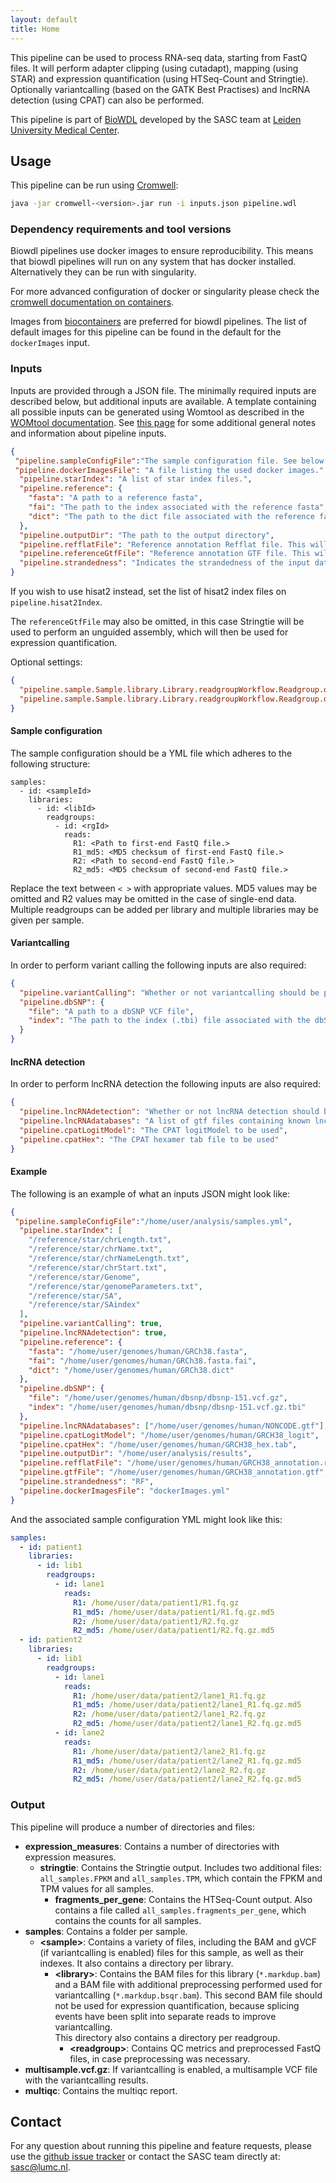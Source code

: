 ```yaml
---
layout: default
title: Home
---
```


This pipeline can be used to process RNA-seq data, starting from FastQ files.
It will perform adapter clipping (using cutadapt), mapping (using STAR) and expression
quantification (using HTSeq-Count and Stringtie). Optionally variantcalling 
(based on the GATK Best Practises) and lncRNA detection (using CPAT) can also be performed.

This pipeline is part of [BioWDL](https://biowdl.github.io/)
developed by the SASC team at [Leiden University Medical Center](https://www.lumc.nl/).

## Usage
This pipeline can be run using
[Cromwell](http://cromwell.readthedocs.io/en/stable/):
```bash
java -jar cromwell-<version>.jar run -i inputs.json pipeline.wdl
```

### Dependency requirements and tool versions
Biowdl pipelines use docker images to ensure  reproducibility. This
means that biowdl pipelines will run on any system that has docker
installed. Alternatively they can be run with singularity.

For more advanced configuration of docker or singularity please check
the [cromwell documentation on containers](
https://cromwell.readthedocs.io/en/stable/tutorials/Containers/).

Images from [biocontainers](https://biocontainers.pro) are preferred for
biowdl pipelines. The list of default images for this pipeline can be
found in the default for the `dockerImages` input.

### Inputs
Inputs are provided through a JSON file. The minimally required inputs are
described below, but additional inputs are available.
A template containing all possible inputs can be generated using
Womtool as described in the
[WOMtool documentation](http://cromwell.readthedocs.io/en/stable/WOMtool/).
See [this page](/inputs.html) for some additional general notes and information
about pipeline inputs.

```JSON
{
 "pipeline.sampleConfigFile":"The sample configuration file. See below for more details.",
 "pipeline.dockerImagesFile": "A file listing the used docker images.",
  "pipeline.starIndex": "A list of star index files.",
  "pipeline.reference": {
    "fasta": "A path to a reference fasta",
    "fai": "The path to the index associated with the reference fasta",
    "dict": "The path to the dict file associated with the reference fasta"
  },
  "pipeline.outputDir": "The path to the output directory",
  "pipeline.refflatFile": "Reference annotation Refflat file. This will be used for expression quantification.",
  "pipeline.referenceGtfFile": "Reference annotation GTF file. This will be used for expression quantification.",
  "pipeline.strandedness": "Indicates the strandedness of the input data. This should be one of the following: FR (Forward, Reverse), RF (Reverse, Forward) or None: (Unstranded)",
}
```
If you wish to use hisat2 instead, set the list of hisat2 index files on
`pipeline.hisat2Index`.

The `referenceGtfFile` may also be omitted, in this case Stringtie will be used to 
perform an unguided assembly, which will then be used for expression quantification.

Optional settings:
```JSON 
{
  "pipeline.sample.Sample.library.Library.readgroupWorkflow.Readgroup.qc.adapterForward": "Used to set a forward read adapter. Default: Illumina Universal Adapter",
  "pipeline.sample.Sample.library.Library.readgroupWorkflow.Readgroup.qc.adapterReverse": "Used to set a reverse read adapter (for paired-end reads). Default: Illumina Universal Adapter"
}
```
#### Sample configuration
The sample configuration should be a YML file which adheres to the following
structure:
```YML
samples:
  - id: <sampleId>
    libraries:
      - id: <libId>
        readgroups:
          - id: <rgId>
            reads:
              R1: <Path to first-end FastQ file.>
              R1_md5: <MD5 checksum of first-end FastQ file.>
              R2: <Path to second-end FastQ file.>
              R2_md5: <MD5 checksum of second-end FastQ file.>
```
Replace the text between `< >` with appropriate values. MD5 values may be
omitted and R2 values may be omitted in the case of single-end data.
Multiple readgroups can be added per library and multiple libraries may be
given per sample.

#### Variantcalling
In order to perform variant calling the following inputs are also required:
```JSON
{
  "pipeline.variantCalling": "Whether or not variantcalling should be performed, defaults to False",
  "pipeline.dbSNP": {
    "file": "A path to a dbSNP VCF file",
    "index": "The path to the index (.tbi) file associated with the dbSNP VCF"
  }
}
```

#### lncRNA detection
In order to perform lncRNA detection the following inputs are also required:
```JSON
{
  "pipeline.lncRNAdetection": "Whether or not lncRNA detection should be performed, defaults to False",
  "pipeline.lncRNAdatabases": "A list of gtf files containing known lncRNAs",
  "pipeline.cpatLogitModel": "The CPAT logitModel to be used",
  "pipeline.cpatHex": "The CPAT hexamer tab file to be used"
}
```

#### Example

The following is an example of what an inputs JSON might look like:
```JSON
{
 "pipeline.sampleConfigFile":"/home/user/analysis/samples.yml",
  "pipeline.starIndex": [
    "/reference/star/chrLength.txt",
    "/reference/star/chrName.txt",
    "/reference/star/chrNameLength.txt",
    "/reference/star/chrStart.txt",
    "/reference/star/Genome",
    "/reference/star/genomeParameters.txt",
    "/reference/star/SA",
    "/reference/star/SAindex"
  ],
  "pipeline.variantCalling": true,
  "pipeline.lncRNAdetection": true,
  "pipeline.reference": {
    "fasta": "/home/user/genomes/human/GRCh38.fasta",
    "fai": "/home/user/genomes/human/GRCh38.fasta.fai",
    "dict": "/home/user/genomes/human/GRCh38.dict"
  },
  "pipeline.dbSNP": {
    "file": "/home/user/genomes/human/dbsnp/dbsnp-151.vcf.gz",
    "index": "/home/user/genomes/human/dbsnp/dbsnp-151.vcf.gz.tbi"
  },
  "pipeline.lncRNAdatabases": ["/home/user/genomes/human/NONCODE.gtf"],
  "pipeline.cpatLogitModel": "/home/user/genomes/human/GRCH38_logit",
  "pipeline.cpatHex": "/home/user/genomes/human/GRCH38_hex.tab",
  "pipeline.outputDir": "/home/user/analysis/results",
  "pipeline.refflatFile": "/home/user/genomes/human/GRCH38_annotation.refflat",
  "pipeline.gtfFile": "/home/user/genomes/human/GRCH38_annotation.gtf",
  "pipeline.strandedness": "RF",
  "pipeline.dockerImagesFile": "dockerImages.yml"
}
```

And the associated sample configuration YML might look like this:
```YAML
samples:
  - id: patient1
    libraries:
      - id: lib1
        readgroups:
          - id: lane1
            reads:
              R1: /home/user/data/patient1/R1.fq.gz
              R1_md5: /home/user/data/patient1/R1.fq.gz.md5
              R2: /home/user/data/patient1/R2.fq.gz
              R2_md5: /home/user/data/patient1/R2.fq.gz.md5
  - id: patient2
    libraries:
      - id: lib1
        readgroups:
          - id: lane1
            reads:
              R1: /home/user/data/patient2/lane1_R1.fq.gz
              R1_md5: /home/user/data/patient2/lane1_R1.fq.gz.md5
              R2: /home/user/data/patient2/lane1_R2.fq.gz
              R2_md5: /home/user/data/patient2/lane1_R2.fq.gz.md5
          - id: lane2
            reads:
              R1: /home/user/data/patient2/lane2_R1.fq.gz
              R1_md5: /home/user/data/patient2/lane2_R1.fq.gz.md5
              R2: /home/user/data/patient2/lane2_R2.fq.gz
              R2_md5: /home/user/data/patient2/lane2_R2.fq.gz.md5
```



### Output
This pipeline will produce a number of directories and files:
- **expression_measures**: Contains a number of directories with expression
measures.
  - **stringtie**: Contains the Stringtie output. Includes two additional files:
    `all_samples.FPKM` and `all_samples.TPM`, which contain the FPKM and TPM values
    for all samples.
    - **fragments_per_gene**: Contains the HTSeq-Count output. Also contains a
    file called `all_samples.fragments_per_gene`, which contains the counts for
    all samples.
- **samples**: Contains a folder per sample.
  - **&lt;sample>**: Contains a variety of files, including the BAM and gVCF
  (if variantcalling is enabled) files for this sample, as well as their indexes.
  It also contains a directory per library.
    - **&lt;library>**: Contains the BAM files for this library
    (`*.markdup.bam`) and a BAM file with additional preprocessing performed
    used for variantcalling (`*.markdup.bsqr.bam`). This second BAM file should
    not be used for expression quantification, because splicing events have
    been split into separate reads to improve variantcalling.  
    This directory also contains a directory per readgroup.
      - **&lt;readgroup>**: Contains QC metrics and preprocessed FastQ files,
      in case preprocessing was necessary.
- **multisample.vcf.gz**: If variantcalling is enabled, a multisample VCF file 
  with the variantcalling results.
- **multiqc**: Contains the multiqc report.

## Contact
<p>
  <!-- Obscure e-mail address for spammers -->
For any question about running this pipeline and feature requests, please use
the
<a href='https://github.com/biowdl/rna-seq/issues'>github issue tracker</a>
or contact
the SASC team
 directly at: 
<a href='&#109;&#97;&#105;&#108;&#116;&#111;&#58;&#115;&#97;&#115;&#99;&#64;&#108;&#117;&#109;&#99;&#46;&#110;&#108;'>
&#115;&#97;&#115;&#99;&#64;&#108;&#117;&#109;&#99;&#46;&#110;&#108;</a>.
</p>
